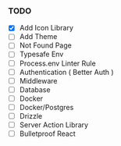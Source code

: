 ### TODO
 - [x] Add Icon Library
 - [ ] Add Theme
 - [ ] Not Found Page
 - [ ] Typesafe Env
 - [ ] Process.env Linter Rule
 - [ ] Authentication ( Better Auth )
 - [ ] Middleware
 - [ ] Database
 - [ ] Docker
 - [ ] Docker/Postgres
 - [ ] Drizzle
 - [ ] Server Action Library
 - [ ] Bulletproof React